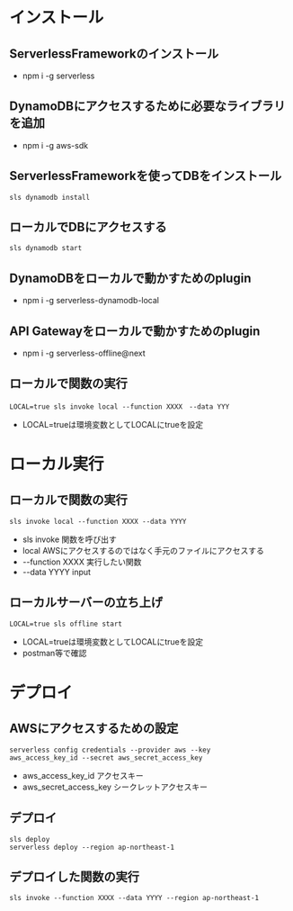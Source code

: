# インストール
## ServerlessFrameworkのインストール
* npm i -g serverless


## DynamoDBにアクセスするために必要なライブラリを追加
* npm i -g aws-sdk

## ServerlessFrameworkを使ってDBをインストール
```
sls dynamodb install
```

## ローカルでDBにアクセスする
```
sls dynamodb start
```

## DynamoDBをローカルで動かすためのplugin
* npm i -g serverless-dynamodb-local

## API Gatewayをローカルで動かすためのplugin
* npm i -g serverless-offline@next

## ローカルで関数の実行
```
LOCAL=true sls invoke local --function XXXX　--data YYY
```
- LOCAL=trueは環境変数としてLOCALにtrueを設定

# ローカル実行
## ローカルで関数の実行
```
sls invoke local --function XXXX --data YYYY
```
- sls invoke
  関数を呼び出す
- local
  AWSにアクセスするのではなく手元のファイルにアクセスする
- --function XXXX
  実行したい関数
- --data YYYY
  input

## ローカルサーバーの立ち上げ
```
LOCAL=true sls offline start
```
- LOCAL=trueは環境変数としてLOCALにtrueを設定
- postman等で確認

# デプロイ
## AWSにアクセスするための設定
```
serverless config credentials --provider aws --key
aws_access_key_id --secret aws_secret_access_key
```
- aws_access_key_id
  アクセスキー
- aws_secret_access_key
  シークレットアクセスキー

## デプロイ
```
sls deploy
serverless deploy --region ap-northeast-1
```

## デプロイした関数の実行
```
sls invoke --function XXXX --data YYYY --region ap-northeast-1
```


